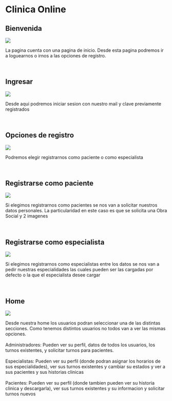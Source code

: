 <h1>Clinica Online</h1>
<h2>Bienvenida</h2>
<img src="https://github.com/user-attachments/assets/e55c1e24-54dd-450d-8bca-6cc57e5f8939">
<p>La pagina cuenta con una pagina de inicio. Desde esta pagina podremos ir a loguearnos o irnos a las opciones de registro.</p>
<br>
<h2>Ingresar</h2>
<img src="https://github.com/user-attachments/assets/77360dea-0b5a-48c8-a66a-0ec953cec073">
<p>Desde aqui podremos iniciar sesion con nuestro mail y clave previamente registrados</p>
<br>
<h2>Opciones de registro</h2>
<img src="https://github.com/user-attachments/assets/d19d64f0-05b0-40d3-96f5-b3901cbac5db">
<p>Podremos elegir registrarnos como paciente o como especialista</p>
<br>
<h2>Registrarse como paciente</h2>
<img src="https://github.com/user-attachments/assets/fab246e5-6aaa-4a19-a7c0-b1ac40ca6e43">
<p>Si elegimos registrarnos como pacientes se nos van a solicitar nuestros datos personales. La particularidad en este caso es que se solicita una Obra Social y 2 imagenes</p>
<br>
<h2>Registrarse como especialista</h2>
<img src="https://github.com/user-attachments/assets/32b91e22-7de3-4212-8853-7cf2a123bbe2">
<p>Si elegimos registrarnos como especialistas entre los datos se nos van a pedir nuestras especialidades las cuales pueden ser las cargadas por defecto o la que el especialista desee cargar</p>
<br>
<h2>Home</h2>
<img src="https://github.com/user-attachments/assets/afd9a350-1c12-4216-af93-9cc133b7d664">
<p>Desde nuestra home los usuarios podran seleccionar una de las distintas secciones. Como tenemos distintos usuarios no todos van a ver las mismas opciones.<br><br>
Administradores: Pueden ver su perfil, datos de todos los usuarios, los turnos existentes, y solicitar turnos para pacientes.<br><br>
Especialistas: Pueden ver su perfil (donde podran asignar los horarios de sus especialidades), ver sus turnos existentes y cambiar su estados y ver a sus pacientes y sus historias clinicas<br><br>
Pacientes: Pueden ver su perfil (donde tambien pueden ver su historia clinica y descargarla), ver sus turnos existentes y su informacion y solicitar turnos nuevos</p>
<br>

